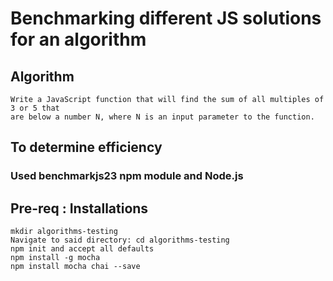 
# Benchmarking different JS solutions for an algorithm
## Algorithm 
```
Write a JavaScript function that will find the sum of all multiples of 3 or 5 that 
are below a number N, where N is an input parameter to the function.
```
## To determine efficiency
### Used  benchmarkjs23 npm module and Node.js 

## Pre-req : Installations
```
mkdir algorithms-testing
Navigate to said directory: cd algorithms-testing
npm init and accept all defaults
npm install -g mocha
npm install mocha chai --save
```
